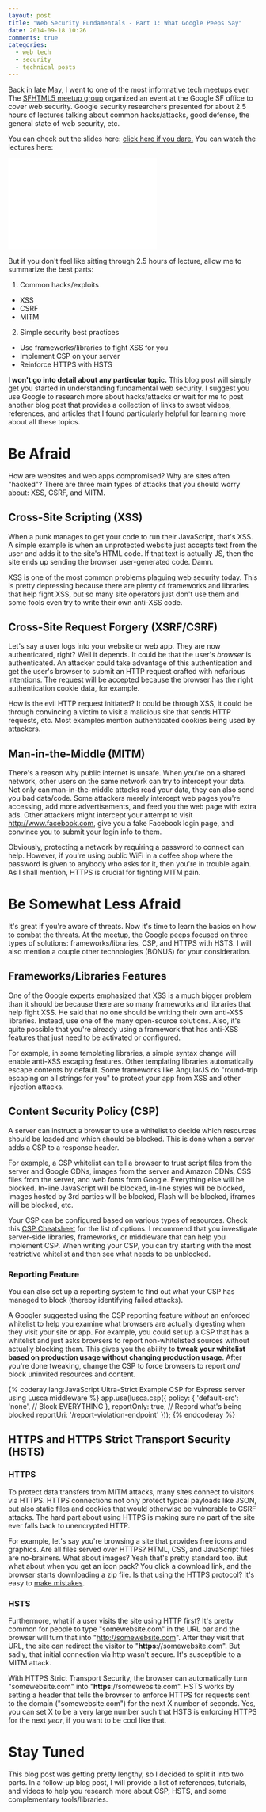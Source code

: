 ```yaml
---
layout: post
title: "Web Security Fundamentals - Part 1: What Google Peeps Say"
date: 2014-09-18 10:26
comments: true
categories:
  - web tech
  - security
  - technical posts
---
```


Back in late May, I went to one of the most informative tech meetups ever. The [SFHTML5 meetup group](http://www.meetup.com/sfhtml5/) organized an event at the Google SF office to cover web security. Google security researchers presented for about 2.5 hours of lectures talking about common hacks/attacks, good defense, the general state of web security, etc.

You can check out the slides here: [click here if you dare.](http://www.meetup.com/sfhtml5/events/179713932/#event_comment-362704742) You can watch the lectures here:

<iframe width="300" height="185" src="//www.youtube-nocookie.com/embed/Yg5g2aMKbNA?list=PLOU2XLYxmsIIkEU3Z_xdVo9EADurbdxKa" frameborder="0" allowfullscreen></iframe>
<p></p>

But if you don't feel like sitting through 2.5 hours of lecture, allow me to summarize the best parts:

1. Common hacks/exploits
  - XSS
  - CSRF
  - MITM
2. Simple security best practices
  - Use frameworks/libraries to fight XSS for you
  - Implement CSP on your server
  - Reinforce HTTPS with HSTS

**I won't go into detail about any particular topic.** This blog post will simply get you started in understanding fundamental web security. I suggest you use Google to research more about hacks/attacks or wait for me to post another blog post that provides a collection of links to sweet videos, references, and articles that I found particularly helpful for learning more about all these topics.

# Be Afraid

How are websites and web apps compromised? Why are sites often "hacked"? There are three main types of attacks that you should worry about: XSS, CSRF, and MITM.

## Cross-Site Scripting (XSS)

When a punk manages to get your code to run their JavaScript, that's XSS. A simple example is when an unprotected website just accepts text from the user and adds it to the site's HTML code. If that text is actually JS, then the site ends up sending the browser user-generated code. Damn.

XSS is one of the most common problems plaguing web security today. This is pretty depressing because there are plenty of frameworks and libraries that help fight XSS, but so many site operators just don't use them and some fools even try to write their own anti-XSS code.

## Cross-Site Request Forgery (XSRF/CSRF)

Let's say a user logs into your website or web app. They are now authenticated, right? Well it depends. It could be that the user's *browser* is authenticated. An attacker could take advantage of this authentication and get the user's browser to submit an HTTP request crafted with nefarious intentions. The request will be accepted because the browser has the right authentication cookie data, for example.

How is the evil HTTP request initiated? It could be through XSS, it could be through convincing a victim to visit a malicious site that sends HTTP requests, etc. Most examples mention authenticated cookies being used by attackers.

## Man-in-the-Middle (MITM)

There's a reason why public internet is unsafe. When you're on a shared network, other users on the same network can try to intercept your data. Not only can man-in-the-middle attacks read your data, they can also send you bad data/code. Some attackers merely intercept web pages you're accessing, add more advertisements, and feed you the web page with extra ads. Other attackers might intercept your attempt to visit http://www.facebook.com, give you a fake Facebook login page, and convince you to submit your login info to them.

Obviously, protecting a network by requiring a password to connect can help. However, if you're using public WiFi in a coffee shop where the password is given to anybody who asks for it, then you're in trouble again. As I shall mention, HTTPS is crucial for fighting MITM pain.

# Be Somewhat Less Afraid

It's great if you're aware of threats. Now it's time to learn the basics on how to combat the threats. At the meetup, the Google peeps focused on three types of solutions: frameworks/libraries, CSP, and HTTPS with HSTS. I will also mention a couple other technologies (BONUS) for your consideration.

## Frameworks/Libraries Features

One of the Google experts emphasized that XSS is a much bigger problem than it should be because there are so many frameworks and libraries that help fight XSS. He said that no one should be writing their own anti-XSS libraries. Instead, use one of the many open-source solutions. Also, it's quite possible that you're already using a framework that has anti-XSS features that just need to be activated or configured.

For example, in some templating libraries, a simple syntax change will enable anti-XSS escaping features. Other templating libraries automatically escape contents by default. Some frameworks like AngularJS do "round-trip escaping on all strings for you" to protect your app from XSS and other injection attacks.

## Content Security Policy (CSP)

A server can instruct a browser to use a whitelist to decide which resources should be loaded and which should be blocked. This is done when a server adds a CSP to a response header.

For example, a CSP whitelist can tell a browser to trust script files from the server and Google CDNs, images from the server and Amazon CDNs, CSS files from the server, and web fonts from Google. Everything else will be blocked. In-line JavaScript will be blocked, in-line styles will be blocked, images hosted by 3rd parties will be blocked, Flash will be blocked, iframes will be blocked, etc.

Your CSP can be configured based on various types of resources. Check this [CSP Cheatsheet](http://content-security-policy.com/) for the list of options. I recommend that you investigate server-side libraries, frameworks, or middleware that can help you implement CSP. When writing your CSP, you can try starting with the most restrictive whitelist and then see what needs to be unblocked.

### Reporting Feature

You can also set up a reporting system to find out what your CSP has managed to block (thereby identifying failed attacks).

A Googler suggested using the CSP reporting feature *without* an enforced whitelist to help you examine what browsers are actually digesting when they visit your site or app. For example, you could set up a CSP that has a whitelist and just asks browsers to report non-whitelisted sources without actually blocking them. This gives you the ability to **tweak your whitelist based on production usage without changing production usage**. After you're done tweaking, change the CSP to force browsers to report *and* block uninvited resources and content.

{% coderay lang:JavaScript Ultra-Strict Example CSP for Express server using Lusca middleware %}
app.use(lusca.csp({
  policy: {
    'default-src': 'none', // Block EVERYTHING
  },
  reportOnly: true, // Record what's being blocked
  reportUri: '/report-violation-endpoint'
}));
{% endcoderay %}

## HTTPS and HTTPS Strict Transport Security (HSTS)

### HTTPS

To protect data transfers from MITM attacks, many sites connect to visitors via HTTPS. HTTPS connections not only protect typical payloads like JSON, but also static files and cookies that would otherwise be vulnerable to CSRF attacks. The hard part about using HTTPS is making sure no part of the site ever falls back to unencrypted HTTP.

For example, let's say you're browsing a site that provides free icons and graphics. Are all files served over HTTPS? HTML, CSS, and JavaScript files are no-brainers. What about images? Yeah that's pretty standard too. But what about when you get an icon pack? You click a download link, and the browser starts downloading a zip file. Is that using the HTTPS protocol? It's easy to [make mistakes](http://httpshaming.tumblr.com/).

### HSTS

Furthermore, what if a user visits the site using HTTP first? It's pretty common for people to type "somewebsite.com" in the URL bar and the browser will turn that into "http://somewebsite.com". After they visit that URL, the site can redirect the visitor to "**https**://somewebsite.com". But sadly, that initial connection via http wasn't secure. It's susceptible to a MITM attack.

With HTTPS Strict Transport Security, the browser can automatically turn "somewebsite.com" into "**https**://somewebsite.com". HSTS works by setting a header that tells the browser to enforce HTTPS for requests sent to the domain ("somewebsite.com") for the next X number of seconds. Yes, you can set X to be a very large number such that HSTS is enforcing HTTPS for the next *year*, if you want to be cool like that.

# Stay Tuned

This blog post was getting pretty lengthy, so I decided to split it into two parts. In a follow-up blog post, I will provide a list of references, tutorials, and videos to help you research more about CSP, HSTS, and some complementary tools/libraries.
